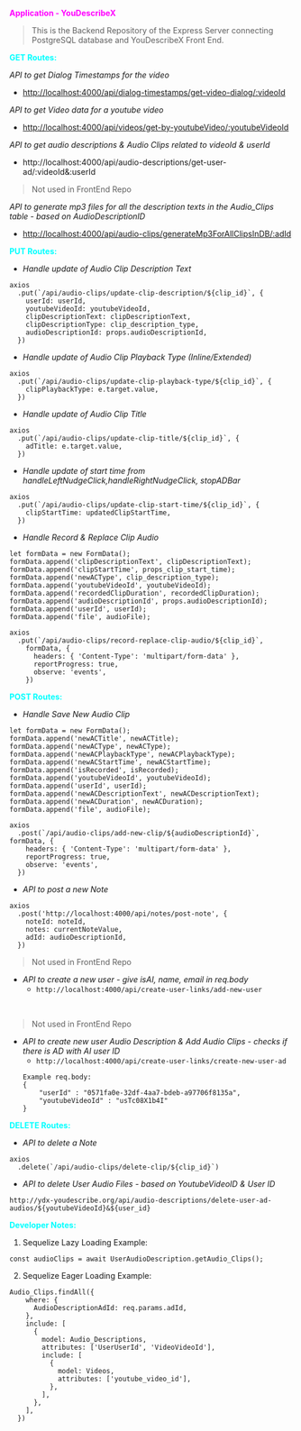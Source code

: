 <font color='Magenta'>**Application - YouDescribeX**</font>
> This is the Backend Repository of the Express Server connecting PostgreSQL database and YouDescribeX Front End.

<font color='cyan'>**GET Routes:**</font>

*API to get Dialog Timestamps for the video*
* <http://localhost:4000/api/dialog-timestamps/get-video-dialog/:videoId>

*API to get Video data for a youtube video*
* <http://localhost:4000/api/videos/get-by-youtubeVideo/:youtubeVideoId>

*API to get audio descriptions & Audio Clips related to videoId & userId*
* http://localhost:4000/api/audio-descriptions/get-user-ad/:videoId&:userId

> Not used in FrontEnd Repo

*API to generate mp3 files for all the description texts in the Audio_Clips table - based on AudioDescriptionID*
* <http://localhost:4000/api/audio-clips/generateMp3ForAllClipsInDB/:adId>

<font color='cyan'>**PUT Routes:**</font>

* *Handle update of Audio Clip Description Text*
```
axios
  .put(`/api/audio-clips/update-clip-description/${clip_id}`, {
    userId: userId,
    youtubeVideoId: youtubeVideoId,
    clipDescriptionText: clipDescriptionText,
    clipDescriptionType: clip_description_type,
    audioDescriptionId: props.audioDescriptionId,
  })
```
* *Handle update of Audio Clip Playback Type (Inline/Extended)*
```
axios
  .put(`/api/audio-clips/update-clip-playback-type/${clip_id}`, {
    clipPlaybackType: e.target.value,
  })
```    
* *Handle update of Audio Clip Title*
```
axios
  .put(`/api/audio-clips/update-clip-title/${clip_id}`, {
    adTitle: e.target.value,
  })
```
* *Handle update of start time from handleLeftNudgeClick,handleRightNudgeClick, stopADBar*
```
axios
  .put(`/api/audio-clips/update-clip-start-time/${clip_id}`, {
    clipStartTime: updatedClipStartTime,
  })
```
* *Handle Record & Replace Clip Audio*
```
let formData = new FormData();
formData.append('clipDescriptionText', clipDescriptionText);
formData.append('clipStartTime', props_clip_start_time);
formData.append('newACType', clip_description_type);
formData.append('youtubeVideoId', youtubeVideoId);
formData.append('recordedClipDuration', recordedClipDuration);
formData.append('audioDescriptionId', props.audioDescriptionId);
formData.append('userId', userId);
formData.append('file', audioFile);

axios
  .put(`/api/audio-clips/record-replace-clip-audio/${clip_id}`,
    formData, {
      headers: { 'Content-Type': 'multipart/form-data' },
      reportProgress: true,
      observe: 'events',
    })
```

<font color='cyan'>**POST Routes:**</font>

* *Handle Save New Audio Clip*
```
let formData = new FormData();
formData.append('newACTitle', newACTitle);
formData.append('newACType', newACType);
formData.append('newACPlaybackType', newACPlaybackType);
formData.append('newACStartTime', newACStartTime);
formData.append('isRecorded', isRecorded);
formData.append('youtubeVideoId', youtubeVideoId);
formData.append('userId', userId);
formData.append('newACDescriptionText', newACDescriptionText);
formData.append('newACDuration', newACDuration);
formData.append('file', audioFile);

axios
  .post(`/api/audio-clips/add-new-clip/${audioDescriptionId}`, formData, {
    headers: { 'Content-Type': 'multipart/form-data' },
    reportProgress: true,
    observe: 'events',
  })
```

* *API to post a new Note*
```
axios
  .post('http://localhost:4000/api/notes/post-note', {
    noteId: noteId,
    notes: currentNoteValue,
    adId: audioDescriptionId,
  })
```
> Not used in FrontEnd Repo
* *API to create a new user - give isAI, name, email in req.body*
  * ```http://localhost:4000/api/create-user-links/add-new-user```

<br />

> Not used in FrontEnd Repo
* *API to create new user Audio Description & Add Audio Clips - checks if there is AD with AI user ID*
  * ```http://localhost:4000/api/create-user-links/create-new-user-ad```
  ```
  Example req.body: 
  {
      "userId" : "0571fa0e-32df-4aa7-bdeb-a97706f8135a",
      "youtubeVideoId" : "usTc08X1b4I"
  }
  ```

<font color='cyan'>**DELETE Routes:**</font>
* *API to delete a Note*
```
axios
  .delete(`/api/audio-clips/delete-clip/${clip_id}`)
```
* *API to delete User Audio Files - based on YoutubeVideoID & User ID*
```
http://ydx-youdescribe.org/api/audio-descriptions/delete-user-ad-audios/${youtubeVideoId}&${user_id}
```

<font color='cyan'>**Developer Notes:**</font>
1) Sequelize Lazy Loading Example:
```
const audioClips = await UserAudioDescription.getAudio_Clips();
```
2) Sequelize Eager Loading Example:
```
Audio_Clips.findAll({
    where: {
      AudioDescriptionAdId: req.params.adId,
    },
    include: [
      {
        model: Audio_Descriptions,
        attributes: ['UserUserId', 'VideoVideoId'],
        include: [
          {
            model: Videos,
            attributes: ['youtube_video_id'],
          },
        ],
      },
    ],
  })
```